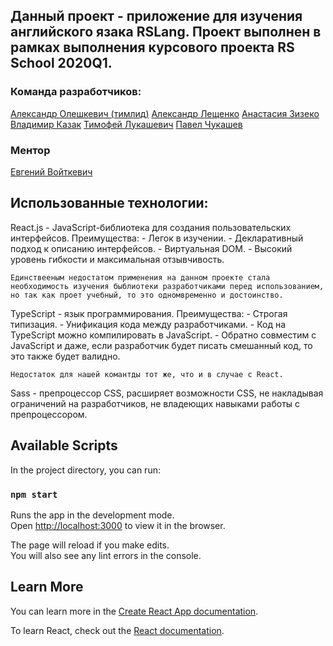 ## Данный проект - приложение для изучения английского язака RSLang. Проект выполнен в рамках выполнения курсового проекта RS School 2020Q1.

### Команда разработчиков:

[Александр Олешкевич (тимлид)](https://github.com/araneusX)
[Александр Лещенко](https://github.com/SLeshenko)
[Анастасия Зизеко](https://github.com/Nastja2000)
[Владимир Казак](https://github.com/mrINEX)
[Тимофей Лукашевич](https://github.com/keksik77)
[Павел Чукашев](https://github.com/PavelChukashev)

### Ментор

 [Евгений Войткевич](https://github.com/zhenokin)
 

## Использованные технологии:

  React.js - JavaScript-библиотека для создания пользовательских интерфейсов.
    Преимущества:
      - Легок в изучении.
      - Декларативный подход к описанию интерфейсов.
      - Виртуальная DOM.
      - Высокий уровень гибкости и максимальная отзывчивость.
    
    Единствееным недостатом применения на данном проекте стала необходимость изучения быблиотеки разработчиками перед использованием, но так как проет учебный, то это одномвременно и достоинство.

  
  TypeScript - язык программирования.
    Преимущества:
      - Строгая типизация.
      - Унификация кода между разработчиками.
      - Код на TypeScript можно компилировать в JavaScript.
      - Обратно совместим с JavaScript и даже, если разработчик будет писать смешанный код, то это также будет валидно.

    Недостаток для нашей комантды тот же, что и в случае с React.

  Sass - препроцессор CSS, расширяет возможности CSS, не накладывая ограничений на разработчиков, не владеющих навыками работы с препроцессором.

## Available Scripts

In the project directory, you can run:

### `npm start`

Runs the app in the development mode.<br />
Open [http://localhost:3000](http://localhost:3000) to view it in the browser.

The page will reload if you make edits.<br />
You will also see any lint errors in the console.

## Learn More

You can learn more in the [Create React App documentation](https://facebook.github.io/create-react-app/docs/getting-started).

To learn React, check out the [React documentation](https://reactjs.org/).
